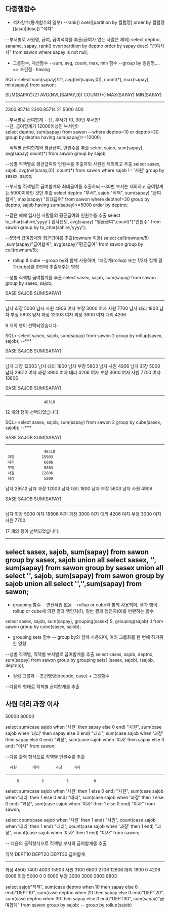 다중행함수
----------------
* 석차함수(통계함수의 일부)
--rank() over([partition by 컬럼명] order by 컬럼명 [(asc)|desc]) "석차"

--부서별로 사원명, 급여, 급여석차를 추출(급여가 없는 사람은 제외)
select deptno, saname, sapay, rank() over(partition by deptno order by sapay desc) "급여석차" from sawon
where sapay is not null;


* 그룹함수, 계산함수
--sum, avg, count, max, min 함수
--group by 컬럼명,... => 조건절 : having

SQL> select sum(sapay)/21, avg(nvl(sapay,0)), count(*), max(sapay), min(sapay) from sawon;
			  
			   
SUM(SAPAY)/21 AVG(NVL(SAPAY,0))   COUNT(*) MAX(SAPAY) MIN(SAPAY)
------------- ----------------- ---------- ---------- ----------
   2300.85714        2300.85714         21       5000        400

--부서별로 급여합계
--단, 부서가 10, 30번 부서만!  
--단, 급여합계가 12000이상인 부서만!!     
select deptno, sum(sapay) from sawon
--where deptno=10 or deptno=30
group by deptno
having sum(sapay)>=12000;

--직책별 급여합계와 평균급여, 인원수를 추출
select sajob, sum(sapay), avg(sapay) count(*) from sawon
group by sajob;

--성별 직책별로 평균급여와 인원수를 추출하되 사원은 제외하고 추출
select sasex, sajob, avg(nvl(saray,0)), count(*) from sawon 
where sajob != '사원' 
group by sasex, sajob;

--부서별 직책별로 급여합계와 최대급여를 추출하되 
--30번 부서는 제외하고 급여합계는 5000이하인 것만 추출
select deptno "부서", sajob "직책", sum(sapay) "급여합계", max(sapay) "최대급여" 
from sawon 
where deptno!=30
group by deptno, sajob 
having sum(sapay)<=5000 
order by deptno;

--같은 해에 입사한 사람들의 평균급여와 인원수를 추출
select to_char(sahire,'yyyy') 입사년도, avg(sapay) "평균급여",count(*)"인원수" from sawon 
group by to_char(sahire,'yyyy');

--5명씩 급여합계와 평균급여를 추출(rownum 이용)
select ceil(rownum/5) ,sum(sapay)"급여합계", avg(sapay)"평균급여" from sawon 
group by ceil(rownum/5);

* rollup & cube
--group by와 함께 사용하며, 1차집계(rollup) 또는 1/2차 집계 결과(cube)를 한번에 추출해주는 명령

--성별 직책별 급여합계를 추출
select sasex, sajob, sum(sapay) from sawon
group by sasex, sajob;

SASE SAJOB      SUM(SAPAY)
---- ---------- ----------
남자 회장             5000
남자 사원             4906
여자 부장             3000
여자 사원             7700
남자 대리             1800
남자 부장             5803
남자 과장            12003
여자 과장             3900
여자 대리             4206

9 개의 행이 선택되었습니다.

SQL> select sasex, sajob, sum(sapay) from sawon
  2  group by rollup(sasex, sajob);	--***

SASE SAJOB      SUM(SAPAY)
---- ---------- ----------
남자 과장            12003
남자 대리             1800
남자 부장             5803
남자 사원             4906
남자 회장             5000
남자                 29512
여자 과장             3900
여자 대리             4206
여자 부장             3000
여자 사원             7700
여자                 18806

SASE SAJOB      SUM(SAPAY)
---- ---------- ----------
                     48318

12 개의 행이 선택되었습니다.

SQL> select sasex, sajob, sum(sapay) from sawon
  2  group by cube(sasex, sajob);	--***

SASE SAJOB      SUM(SAPAY)
---- ---------- ----------
                     48318
     과장            15903
     대리             6006
     부장             8803
     사원            12606
     회장             5000
남자                 29512
남자 과장            12003
남자 대리             1800
남자 부장             5803
남자 사원             4906

SASE SAJOB      SUM(SAPAY)
---- ---------- ----------
남자 회장             5000
여자                 18806
여자 과장             3900
여자 대리             4206
여자 부장             3000
여자 사원             7700

17 개의 행이 선택되었습니다.

------------------------------
select sasex, sajob, sum(sapay) from sawon group by sasex, sajob
union all 
select sasex, '', sum(sapay) from sawon group by sasex
union all
select '', sajob, sum(sapay) from sawon group by sajob
union all
select '','',sum(sapay) from sawon;
------------------------------
* grouping 함수
--연산작업 없음
--rollup or cube와 함께 사용되며, 결과 행이 rollup or cube에 의한 결과 행인지(1), 일반 결과 행인지(0)를 반환하는 함수

select sasex, sajob, sum(sapay), grouping(sasex) S, grouping(sajob) J  from sawon
group by cube(sasex, sajob);

* grouping sets 함수
-- group by와 함께 사용되며, 여러 그룹화를 한 번에 하기위한 명령

--성별 직책별, 직책별 부서별로 급여합계를 추출
select sasex, sajob, deptno, sum(sapay) from sawon
group by grouping sets( (sasex, sajob), (sajob, deptno));

* 컬럼 그룹화
--조건명령(decode, case) + 그룹함수

--다음의 형태로 직책별 급여합계를 추출

  사원       대리      과장      이사
-----------------------------------------
50000    80000

select 	sum(case sajob when '사원' then sapay else 0 end) "사원",
	sum(case sajob when '대리' then sapay else 0 end) "대리",
	sum(case sajob when '과장' then sapay else 0 end) "과장", 
	sum(case sajob when '이사' then sapay else 0 end) "이사" 
from sawon;

--다음 출력 형식으로 직책별 인원수를 추출

      사원       대리       과장     이사
---------- ---------- ---------- ----------
         8          3          5           0

select    	sum(case sajob when '사원' then 1 else 0 end) "사원",
   	sum(case sajob when '대리' then 1 else 0 end) "대리",
      	sum(case sajob when '과장' then 1 else 0 end) "과장",
      	sum(case sajob when '이사' then 1 else 0 end) "이사" 
from sawon;

select    	count(case sajob when '사원' then 1 end) "사원",
   	count(case sajob when '대리' then 1 end) "대리",
      	count(case sajob when '과장' then 1 end) "과장",
      	count(case sajob when '이사' then 1 end) "이사" 
from sawon;

-- 다음의 출력형식으로 직책별 부서의 급여합계를 추출

직책           DEPT10     DEPT20     DEPT30   급여합계
---------- ---------- ---------- ---------- ---------- ---------
과장             4500       7400       4003      15903
사원             3100       6800       2706      12606
대리             1800          0       4206       6006
회장             5000          0          0       5000
부장             3000       3000       2803       8803

select 	sajob"직책", 
	sum(case deptno when 10 then sapay else 0 end)"DEPT10", 
      	sum(case deptno when 20 then sapay else 0 end)"DEPT20", 
     	sum(case deptno when 30 then sapay else 0 end)"DEPT30", 
      	sum(sapay)"급여합계" from sawon 
group by sajob;
-- group by rollup(sajob)
